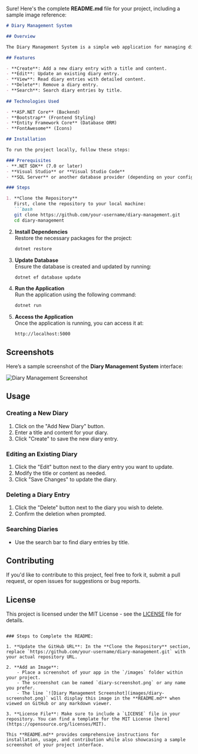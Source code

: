 Sure! Here's the complete **README.md** file for your project, including a sample image reference:

```markdown
# Diary Management System

## Overview

The Diary Management System is a simple web application for managing diaries. It allows users to create, edit, view, and delete diary entries. The application is built with **ASP.NET Core** for the backend and **Bootstrap** for the frontend design. Users can add diary titles, content, and manage their entries with ease.

## Features

- **Create**: Add a new diary entry with a title and content.
- **Edit**: Update an existing diary entry.
- **View**: Read diary entries with detailed content.
- **Delete**: Remove a diary entry.
- **Search**: Search diary entries by title.
  
## Technologies Used

- **ASP.NET Core** (Backend)
- **Bootstrap** (Frontend Styling)
- **Entity Framework Core** (Database ORM)
- **FontAwesome** (Icons)

## Installation

To run the project locally, follow these steps:

### Prerequisites
- **.NET SDK** (7.0 or later)
- **Visual Studio** or **Visual Studio Code**
- **SQL Server** or another database provider (depending on your configuration)

### Steps

1. **Clone the Repository**  
   First, clone the repository to your local machine:
   ```bash
   git clone https://github.com/your-username/diary-management.git
   cd diary-management
   ```

2. **Install Dependencies**  
   Restore the necessary packages for the project:
   ```bash
   dotnet restore
   ```

3. **Update Database**  
   Ensure the database is created and updated by running:
   ```bash
   dotnet ef database update
   ```

4. **Run the Application**  
   Run the application using the following command:
   ```bash
   dotnet run
   ```

5. **Access the Application**  
   Once the application is running, you can access it at:
   ```
   http://localhost:5000
   ```

## Screenshots

Here’s a sample screenshot of the **Diary Management System** interface:

![Diary Management Screenshot](images/diary-screenshot.png)

## Usage

### Creating a New Diary
1. Click on the "Add New Diary" button.
2. Enter a title and content for your diary.
3. Click "Create" to save the new diary entry.

### Editing an Existing Diary
1. Click the "Edit" button next to the diary entry you want to update.
2. Modify the title or content as needed.
3. Click "Save Changes" to update the diary.

### Deleting a Diary Entry
1. Click the "Delete" button next to the diary you wish to delete.
2. Confirm the deletion when prompted.

### Searching Diaries
- Use the search bar to find diary entries by title.

## Contributing

If you'd like to contribute to this project, feel free to fork it, submit a pull request, or open issues for suggestions or bug reports.

## License

This project is licensed under the MIT License - see the [LICENSE](LICENSE) file for details.
```

### Steps to Complete the README:

1. **Update the GitHub URL**: In the **Clone the Repository** section, replace `https://github.com/your-username/diary-management.git` with your actual repository URL.
   
2. **Add an Image**:
    - Place a screenshot of your app in the `/images` folder within your project.
    - The screenshot can be named `diary-screenshot.png` or any name you prefer. 
    - The line `![Diary Management Screenshot](images/diary-screenshot.png)` will display this image in the **README.md** when viewed on GitHub or any markdown viewer.

3. **License File**: Make sure to include a `LICENSE` file in your repository. You can find a template for the MIT License [here](https://opensource.org/licenses/MIT). 

This **README.md** provides comprehensive instructions for installation, usage, and contribution while also showcasing a sample screenshot of your project interface.
